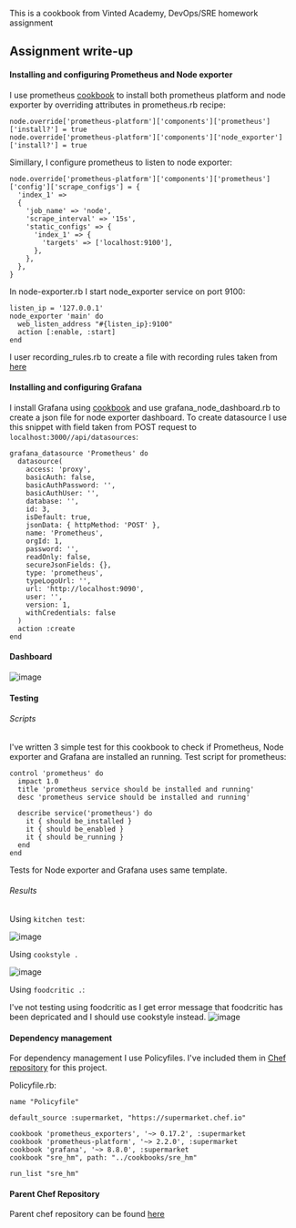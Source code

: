 This is a cookbook from Vinted Academy, DevOps/SRE homework assignment

## Assignment write-up

#### Installing and configuring Prometheus and Node exporter 
I use prometheus [cookbook](https://supermarket.chef.io/cookbooks/prometheus-platform) to install both prometheus platform and node exporter
by overriding attributes in prometheus.rb recipe:
```
node.override['prometheus-platform']['components']['prometheus']['install?'] = true
node.override['prometheus-platform']['components']['node_exporter']['install?'] = true
```
Simillary, I configure prometheus to listen to node exporter:
```
node.override['prometheus-platform']['components']['prometheus']['config']['scrape_configs'] = {
  'index_1' =>
  {
    'job_name' => 'node',
    'scrape_interval' => '15s',
    'static_configs' => {
      'index_1' => {
        'targets' => ['localhost:9100'],
      },
    },
  },
}
```
In node-exporter.rb I start node_exporter service on port 9100:

```
listen_ip = '127.0.0.1'
node_exporter 'main' do
  web_listen_address "#{listen_ip}:9100"
  action [:enable, :start]
end
```
I user recording_rules.rb to create a file with recording rules taken from [here](https://grafana.com/oss/prometheus/exporters/node-exporter/?tab=recording-rules)

#### Installing and configuring Grafana
I install Grafana using [cookbook](https://supermarket.chef.io/cookbooks/grafana) and use grafana_node_dashboard.rb to create a json file for node exporter dashboard. To create datasource I use this snippet with field taken from POST request to `localhost:3000//api/datasources`:
```
grafana_datasource 'Prometheus' do
  datasource(
    access: 'proxy',
    basicAuth: false,
    basicAuthPassword: '',
    basicAuthUser: '',
    database: '',
    id: 3,
    isDefault: true,
    jsonData: { httpMethod: 'POST' },
    name: 'Prometheus',
    orgId: 1,
    password: '',
    readOnly: false,
    secureJsonFields: {},
    type: 'prometheus',
    typeLogoUrl: '',
    url: 'http://localhost:9090',
    user: '',
    version: 1,
    withCredentials: false
  )
  action :create
end
```

#### Dashboard

![image](https://user-images.githubusercontent.com/36266354/116129607-f9400f00-a6d2-11eb-805e-71afe07cd266.png)

#### Testing

###### Scripts
I've written 3 simple test for this cookbook to check if Prometheus, Node exporter and Grafana are installed an running.
Test script for prometheus:
```
control 'prometheus' do
  impact 1.0
  title 'prometheus service should be installed and running'
  desc 'prometheus service should be installed and running'

  describe service('prometheus') do
    it { should be_installed }
    it { should be_enabled }
    it { should be_running }
  end
end
```
Tests for Node exporter and Grafana uses same template.

###### Results

Using `kitchen test`:

![image](https://user-images.githubusercontent.com/36266354/116130293-ba5e8900-a6d3-11eb-8d9a-c22f44640e1e.png)

Using `cookstyle .`

![image](https://user-images.githubusercontent.com/36266354/116130563-0d384080-a6d4-11eb-8a80-d860e0d257af.png)

Using `foodcritic .`:

I've not testing using foodcritic as I get error message that foodcritic has been depricated and I should use cookstyle instead.
![image](https://user-images.githubusercontent.com/36266354/116130973-7cae3000-a6d4-11eb-99d6-e4c9b4ad2299.png)

#### Dependency management

For dependency management I use Policyfiles. I've included them in [Chef repository](https://github.com/SimonasValkiunas/sre-hm_dev/tree/main/chef-repo) for this project.

Policyfile.rb:
```
name "Policyfile"

default_source :supermarket, "https://supermarket.chef.io"

cookbook 'prometheus_exporters', '~> 0.17.2', :supermarket
cookbook 'prometheus-platform', '~> 2.2.0', :supermarket
cookbook 'grafana', '~> 8.8.0', :supermarket
cookbook "sre_hm", path: "../cookbooks/sre_hm"

run_list "sre_hm"
```

#### Parent Chef Repository

Parent chef repository can be found [here](https://github.com/SimonasValkiunas/sre-hm_dev/tree/main/chef-repo)




